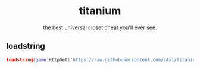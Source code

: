<h1 align='center'>titanium</h1>

<p align='center'>the best universal closet cheat you'll ever see.</p>


## loadstring
```lua
loadstring(game:HttpGet('https://raw.githubusercontent.com/z4xi/titanium/main/main.lua'))()
```
